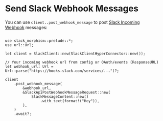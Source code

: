 # Send Slack Webhook Messages

You can use `client..post_webhook_message` to post [Slack Incoming Webhook](https://api.slack.com/messaging/webhooks) messages:

```rust,noplaypen

use slack_morphism::prelude::*;
use url::Url;

let client = SlackClient::new(SlackClientHyperConnector::new());

// Your incoming webhook url from config or OAuth/events (ResponseURL)
let webhook_url: Url = Url::parse("https://hooks.slack.com/services/...")?; 

client
    .post_webhook_message(
        &webhook_url,
        &SlackApiPostWebhookMessageRequest::new(
            SlackMessageContent::new()
                .with_text(format!("Hey")),
        ),
    )
    .await?;
    
```

